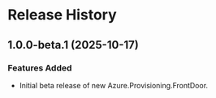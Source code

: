 # Release History

## 1.0.0-beta.1 (2025-10-17)

### Features Added

- Initial beta release of new Azure.Provisioning.FrontDoor.